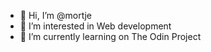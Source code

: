 - 👋 Hi, I’m @mortje
- 👀 I’m interested in Web development
- 🌱 I’m currently learning on The Odin Project

